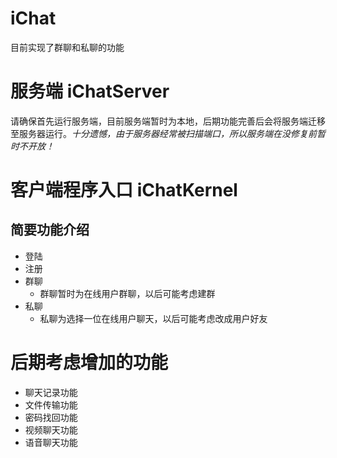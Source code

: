 # iChat
目前实现了群聊和私聊的功能

# 服务端 iChatServer
请确保首先运行服务端，目前服务端暂时为本地，后期功能完善后会将服务端迁移至服务器运行。*十分遗憾，由于服务器经常被扫描端口，所以服务端在没修复前暂时不开放！*

# 客户端程序入口 iChatKernel
## 简要功能介绍
- 登陆
- 注册
- 群聊
  - 群聊暂时为在线用户群聊，以后可能考虑建群
- 私聊
  - 私聊为选择一位在线用户聊天，以后可能考虑改成用户好友
  
# 后期考虑增加的功能
- 聊天记录功能
- 文件传输功能
- 密码找回功能
- 视频聊天功能
- 语音聊天功能
